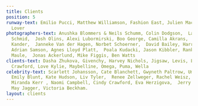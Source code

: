 ```yaml
---
title: Clients
position: 5
runway-text: Emilio Pucci, Matthew Williamson, Fashion East, Julien Macdonald, Antipodium,
  Lover
photographers-text: Anushka Blommers & Neils Schumm, Colin Dodgson,  Laurence Ellis,  Reto
  Schmid,  Josh Olins, Alexi Lubormirski, Boo George, Camilla Akrans,  Till Janz,  Nadav
  Kander,  Janneke Van der Hagen, Norbet Schoerner,  David Bailey, Harri Peccinotti,
  Adrian Samson, Agnes Lloyd Platt,  Poala Kudacki, Jason Kibbler, Rankin, Anthony
  Maule,  Jonas Ackerlund, Mike Figgis, Ben Watts
clients-text: Dasha Zhukova, Givenchy, Harvey Nichols, Jigsaw, Levis, L’Oreal, Lane
  Crawford, Love Kylie, Maybelline, Omega, Puma, Wella
celebrity-text: Scarlett Johansson, Cate Blanchett, Gwyneth Paltrow, Uma Thurman,
  Emily Blunt, Kate Hudson, Liv Tyler,  Renee Zellweger, Rachel Weisz,  Rebecca Hall,
  Miranda Kerr , Naomi Campbell, Cindy Crawford, Eva Herzigova,  Jerry Hall, Georgia
  May Jagger, Victoria Beckham.
layout: clients
---
```


